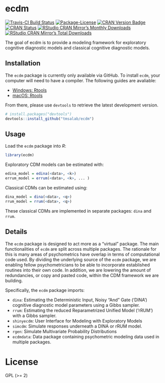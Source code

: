 
<!-- README.md is generated from README.Rmd. Please edit that file -->

# ecdm

<!-- badges: start -->

[![Travis-CI Build
Status](https://travis-ci.org/tmsalab/ecdm.svg?branch=master)](https://travis-ci.org/tmsalab/ecdm)
[![Package-License](http://img.shields.io/badge/license-GPL%20\(%3E=2\)-brightgreen.svg?style=flat)](http://www.gnu.org/licenses/gpl-2.0.html)
[![CRAN Version
Badge](http://www.r-pkg.org/badges/version/edina)](https://cran.r-project.org/package=edina)
[![CRAN
Status](https://cranchecks.info/badges/worst/edina)](https://cran.r-project.org/web/checks/check_results_edina.html)
[![RStudio CRAN Mirror’s Monthly
Downloads](http://cranlogs.r-pkg.org/badges/edina?color=brightgreen)](http://www.r-pkg.org/pkg/edina)
[![RStudio CRAN Mirror’s Total
Downloads](http://cranlogs.r-pkg.org/badges/grand-total/edina?color=brightgreen)](http://www.r-pkg.org/pkg/edina)
<!-- badges: end -->

The goal of ecdm is to provide a modeling framework for exploratory
cognitive diagnostic models and classical cognitive diagnostic models.

## Installation

The `ecdm` package is currently only available via GitHub. To install
`ecdm`, your computer will need to have a compiler. The following guides
are avaliable:

  - [Windows:
    Rtools](http://thecoatlessprofessor.com/programming/installing-rtools-for-compiled-code-via-rcpp/)
  - [macOS:
    Rtools](http://thecoatlessprofessor.com/programming/r-compiler-tools-for-rcpp-on-macos/)

From there, please use `devtools` to retrieve the latest development
version.

``` r
# install.packages("devtools")
devtools::install_github("tmsalab/ecdm")
```

## Usage

Load the `ecdm` package into *R*:

``` r
library(ecdm)
```

Exploratory CDM models can be estimated with:

``` r
edina_model = edina(<data>, <k>)
errum_model = errum(<data>, <k>, ... )
```

Classical CDMs can be estimated using:

``` r
dina_model = dina(<data>, <q>)
rrum_model = rrum(<data>, <q>)
```

These classical CDMs are implemented in separate packages: `dina` and
`rrum`.

## Details

The `ecdm` package is designed to act more as a “virtual” package. The
main functionalities of `ecdm` are split across multiple packages. The
rationale for this is many areas of psychometrics have overlap in terms
of computational code used. By dividing the underlying source of the
`ecdm` package, we are enabling fellow psychometricians to be able to
incorporate established routines into their own code. In addition, we
are lowering the amount of redundancies, or copy and pasted code, within
the CDM framework we are building.

Specifically, the `ecdm` package imports:

  - `dina`: Estimating the Deterministic Input, Noisy “And” Gate
    (‘DINA’) cognitive diagnostic model parameters using a Gibbs
    sampler.
  - `rrum`: Estimating the reduced Reparametrized Unified Model (‘rRUM’)
    with a Gibbs sampler.
  - `shinyecdm`: User Interface for Modeling with Exploratory Models
  - `simcdm`: Simulate responses underneath a DINA or rRUM model.
  - `rgen`: Simulate Multivariate Probability Distributions
  - `ecdmdata`: Data package containing psychometric modeling data used
    in multiple packages.

# License

GPL (\>= 2)
